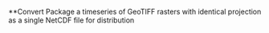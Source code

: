 **Convert Package a timeseries of GeoTIFF rasters with identical projection as a single NetCDF file for distribution
